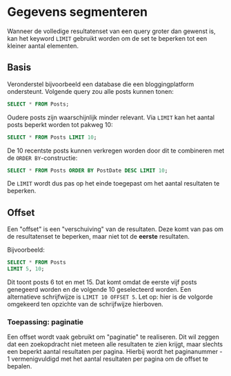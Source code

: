 # Gegevens segmenteren
Wanneer de volledige resultatenset van een query groter dan gewenst is,
kan het keyword `LIMIT` gebruikt worden om de set te beperken tot een kleiner aantal elementen.

## Basis
Veronderstel bijvoorbeeld een database die een bloggingplatform ondersteunt.
Volgende query zou alle posts kunnen tonen:

```sql
SELECT * FROM Posts;
```

Oudere posts zijn waarschijnlijk minder relevant. Via `LIMIT` kan het aantal posts beperkt worden tot pakweg 10:

```sql
SELECT * FROM Posts LIMIT 10;
```

De 10 recentste posts kunnen verkregen worden door dit te combineren met de `ORDER BY`-constructie:

```sql
SELECT * FROM Posts ORDER BY PostDate DESC LIMIT 10;
```

De `LIMIT` wordt dus pas op het einde toegepast om het aantal resultaten te beperken.

## Offset
Een "offset" is een "verschuiving" van de resultaten. Deze komt van pas om de resultatenset te beperken, maar niet tot de **eerste** resultaten.

Bijvoorbeeld:

```sql
SELECT * FROM Posts
LIMIT 5, 10;
```

Dit toont posts 6 tot en met 15. Dat komt omdat de eerste vijf posts genegeerd worden en de volgende 10 geselecteerd worden. Een alternatieve schrijfwijze is `LIMIT 10 OFFSET 5`. Let op: hier is de volgorde omgekeerd ten opzichte van de schrijfwijze hierboven.

### Toepassing: paginatie
Een offset wordt vaak gebruikt om "paginatie" te realiseren. Dit wil zeggen dat een zoekopdracht niet meteen alle resultaten te zien krijgt, maar slechts een beperkt aantal resultaten per pagina. Hierbij wordt het paginanummer - 1 vermenigvuldigd met het aantal resultaten per pagina om de offset te bepalen.
